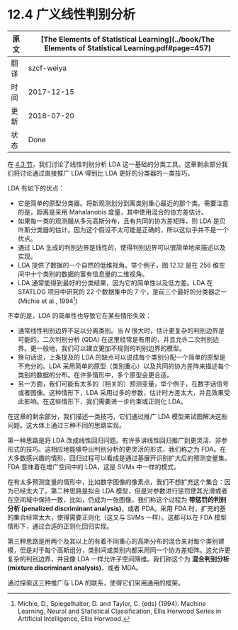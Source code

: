 # 12.4 广义线性判别分析

| 原文   | [The Elements of Statistical Learning](../book/The Elements of Statistical Learning.pdf#page=457) |
| ---- | ---------------------------------------- |
| 翻译   | szcf-weiya                               |
| 时间   | 2017-12-15                   |
| 更新| 2018-07-20|
| 状态 | Done|

在 [4.3 节](../04-Linear-Methods-for-Classification/4.3-Linear-Discriminant-Analysis/index.html)，我们讨论了线性判别分析 LDA 这一基础的分类工具。这章剩余部分我们将讨论通过直接推广 LDA 得到比 LDA 更好的分类器的一类技巧。

LDA 有如下的优点：

- 它是简单的原型分类器。将新观测划分到离类别重心最近的那个类。需要注意的是，距离是采用 Mahalanobis 度量，其中使用混合的协方差估计。
- 如果每一类的观测服从多元高斯分布，且有共同的协方差矩阵，则 LDA 是贝叶斯分类器的估计。因为这个假设不太可能是正确的，所以这似乎并不是一个优点。
- 通过 LDA 生成的判别边界是线性的，使得判别边界可以很简单地来描述以及实现。
- LDA 提供了数据的一个自然的低维视角。举个例子，图 12.12 是在 256 维空间中十个类别的数据的富有信息量的二维视角。
- LDA 通常能得到最好的分类结果，因为它的简单性以及低方差。LDA 在 STATLOG 项目中研究的 22 个数据集中的 7 个，是前三个最好的分类器之一 (Michie et al., 1994[^1])


不幸的是，LDA 的简单性也导致它在某些情形失效：

- 通常线性判别边界不足以分离类别。当 $N$ 很大时，估计更复杂的判别边界是可能的。二次判别分析 (QDA) 在这里经常是有用的，并且允许二次判别边界。更一般地，我们可以建立更加不规则的判别边界的模型。
- 换句话说，上条提及的 LDA 的缺点可以说成每个类别分配一个简单的原型是不充分的。LDA 采用简单的原型（类别重心）以及共同的协方差阵来描述每个类别的数据的分布。在许多情形中，多个原型会更合适。
- 另一方面，我们可能有太多的（相关的）预测变量，举个例子，在数字话信号或者图像。这种情形下，LDA 采用过多的参数，估计时方差太大，并且效果受此影响。在这些情形下，我们需要进一步约束或正则化 LDA。

在这章的剩余部分，我们描述一类技巧，它们通过推广 LDA 模型来试图解决这些问题。这大体上通过三种不同的思路实现。

第一种思路是将 LDA 改成线性回归问题。有许多讲线性回归推广到更灵活、非参形式的技巧。这相应地能够导出判别分析的更灵活的形式，我们称之为 FDA。在大多数感兴趣的情形，回归过程可以看成是通过基展开识别扩大后的预测变量集。FDA 意味着在增广空间中的 LDA，这是 SVMs 中一样的模式。

在有太多预测变量的情形中，比如数字图像的像素点，我们不想扩充这个集合：因为已经太大了。第二种思路是拟合 LDA 模型，但是对参数进行惩罚使其光滑或者在空间域中保持一致，比如，仍成为一张图像。我们称这个过程为 **带惩罚的判别分析 (penalized discriminant analysis)**，或者 PDA。采用 FDA 时，扩充的基的集合经常太大，使得需要正则化（这又与 SVMs 一样）。这都可以在 FDA 模型情形下，通过合适的正则化回归实现。

第三种思路是用两个及其以上的有着不同重心的高斯分布的混合来对每个类别建模，但是对于每个高斯组分，类别间或类别内都采用同一个协方差矩阵。这允许更复杂的判别边界，并且像 LDA 一样允许子空间降维。我们称这个为 **混合判别分析 (mixture discriminant analysis)**，或者 MDA。

通过探索这三种推广与 LDA 的联系，使得它们采用通用的框架。

[^1]: Michie, D., Spiegelhalter, D. and Taylor, C. (eds) (1994). Machine Learning, Neural and Statistical Classification, Ellis Horwood Series in Artificial Intelligence, Ellis Horwood.


